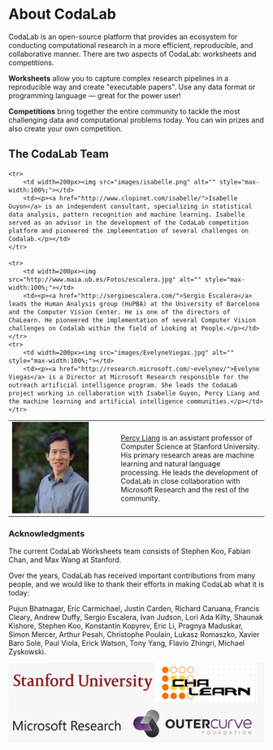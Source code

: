 # About CodaLab

CodaLab is an open-source platform that provides an ecosystem for conducting computational research in a more efficient, reproducible, and collaborative manner.  There are two aspects of CodaLab:
worksheets and competitions.

**Worksheets** allow you to capture complex research pipelines in a reproducible way and create "executable papers". Use any data format or programming language — great for the power user!

**Competitions** bring together the entire community to tackle the most challenging data and computational problems today. You can win prizes and also create your own competition.

## The CodaLab Team
<table>
    <tr>
        <td width=200px><img src="images/percy.jpeg" alt="" style="max-width:100%;"></td>
        <td><p><a href="http://cs.stanford.edu/%7Epliang/">Percy Liang</a> is an assistant professor of Computer Science at Stanford University. His primary research areas are machine learning and natural language processing.  He leads the development of CodaLab in close collaboration with Microsoft Research and the rest of the community.</p></td>
    </tr>

    <tr>
        <td width=200px><img src="images/isabelle.png" alt="" style="max-width:100%;"></td>
        <td><p><a href="http://www.clopinet.com/isabelle/">Isabelle Guyon</a> is an independent consultant, specializing in statistical data analysis, pattern recognition and machine learning. Isabelle served as an advisor in the development of the CodaLab competition platform and pioneered the implementation of several challenges on Codalab.</p></td>
    </tr>

    <tr>
        <td width=200px><img src="http://www.maia.ub.es/Fotos/escalera.jpg" alt="" style="max-width:100%;"></td>
        <td><p><a href="http://sergioescalera.com/">Sergio Escalera</a> leads the Human Analysis group (HuPBA) at the University of Barcelona and the Computer Vision Center. He is one of the directors of ChaLearn. He pioneered the implementation of several Computer Vision challenges on Codalab within the field of Looking at People.</p></td>
    </tr>
    <tr>
        <td width=200px><img src="images/EvelyneViegas.jpg" alt="" style="max-width:100%;"></td>
        <td><p><a href="http://research.microsoft.com/~evelynev/">Evelyne Viegas</a> is a Director at Microsoft Research responsible for the outreach artificial intelligence program. She leads the CodaLab project working in collaboration with Isabelle Guyon, Percy Liang and the machine learning and artificial intelligence communities.</p></td>
    </tr>
</table>

<p>

### Acknowledgments

The current CodaLab Worksheets team consists of Stephen Koo, Fabian Chan, and Max Wang at Stanford.

Over the years, CodaLab has received important contributions from many people, and we would like to thank their efforts in making CodaLab what it is today:

Pujun Bhatnagar, Eric Carmichael, Justin Carden, Richard Caruana, Francis Cleary, Andrew Duffy, Sergio Escalera, Ivan Judson, Lori Ada Kilty, Shaunak Kishore, Stephen Koo, Konstantin Kopyrev, Eric Li, Pragnya Maduskar, Simon Mercer, Arthur Pesah, Christophe Poulain, Lukasz Romaszko, Xavier Baro Sole, Paul Viola, Erick Watson, Tony Yang, Flavio Zhingri, Michael Zyskowski.

![](images/logo_collage.png)